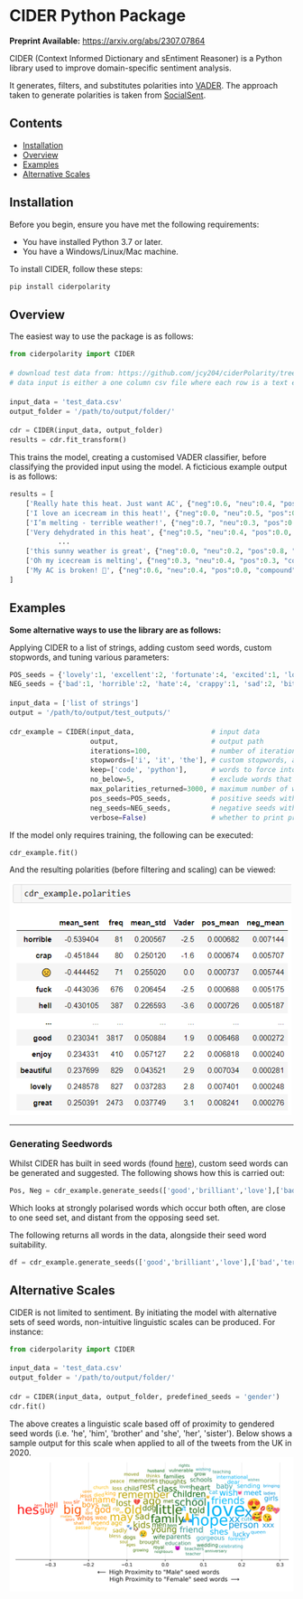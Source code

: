 # CIDER Python Package

**Preprint Available:** https://arxiv.org/abs/2307.07864

CIDER (Context Informed Dictionary and sEntiment Reasoner) is a Python library used to improve domain-specific sentiment analysis.

It generates, filters, and substitutes polarities into [VADER](https://github.com/cjhutto/vaderSentiment/). 
The approach taken to generate polarities is taken from [SocialSent](https://github.com/williamleif/socialsent).

## Contents

- [Installation](#installation)
- [Overview](#overview)
- [Examples](#examples)
- [Alternative Scales](#alternativescales)

## Installation

Before you begin, ensure you have met the following requirements:

* You have installed Python 3.7 or later.
* You have a Windows/Linux/Mac machine.

To install CIDER, follow these steps:

```bash
pip install ciderpolarity
```

## Overview

The easiest way to use the package is as follows:

```python
from ciderpolarity import CIDER

# download test data from: https://github.com/jcy204/ciderPolarity/tree/main/tests/test_data.csv
# data input is either a one column csv file where each row is a text entry, or list of strings

input_data = 'test_data.csv'
output_folder = '/path/to/output/folder/'

cdr = CIDER(input_data, output_folder)
results = cdr.fit_transform()
```

This trains the model, creating a customised VADER classifier, before classifying the provided input using the model. A ficticious example output is as follows:

```python
results = [
    ['Really hate this heat. Just want AC', {"neg":0.6, "neu":0.4, "pos":0.0, "compound":-0.6}],
    ['I love an icecream in this heat!', {"neg":0.0, "neu":0.5, "pos":0.5, "compound":0.6}],
    ['I’m melting - terrible weather!', {"neg":0.7, "neu":0.3, "pos":0.0, "compound":-0.7}],
    ['Very dehydrated in this heat', {"neg":0.5, "neu":0.4, "pos":0.0, "compound":-0.5}],
            ...
    ['this sunny weather is great', {"neg":0.0, "neu":0.2, "pos":0.8, "compound":0.7}],
    ['Oh my icecream is melting', {"neg":0.3, "neu":0.4, "pos":0.3, "compound":0.0}],
    ['My AC is broken! 🥵', {"neg":0.6, "neu":0.4, "pos":0.0, "compound":-0.6}]
]

```

## Examples
**Some alternative ways to use the library are as follows:**

Applying CIDER to a list of strings, adding custom seed words, custom stopwords, and tuning various parameters:

```python
POS_seeds = {'lovely':1, 'excellent':2, 'fortunate':4, 'excited':1, 'loves':2, '♥':1, '🙂':2}
NEG_seeds = {'bad':1, 'horrible':2, 'hate':4, 'crappy':1, 'sad':2, 'bitch':1, 'hates':2}

input_data = ['list of strings']
output = '/path/to/output/test_outputs/'

cdr_example = CIDER(input_data,                   # input data 
                    output,                       # output path
                    iterations=100,               # number of iterations for bootstrapped label propagation
                    stopwords=['i', 'it', 'the'], # custom stopwords, alternativly set as 'default' for the nltk set
                    keep=['code', 'python'],      # words to force into the final lexicon
                    no_below=5,                   # exclude words that occur fewer times than this
                    max_polarities_returned=3000, # maximum number of words returned
                    pos_seeds=POS_seeds,          # positive seeds with custom weighting
                    neg_seeds=NEG_seeds,          # negative seeds with custom weighting
                    verbose=False)                # whether to print progress or not
```

If the model only requires training, the following can be executed:

```python
cdr_example.fit()
```

And the resulting polarities (before filtering and scaling) can be viewed:

<img src="https://github.com/jcy204/ciderPolarity/blob/main/figs/cdr_out_example.png?raw=true" alt="drawing" width="500"/>

___

### Generating Seedwords

Whilst CIDER has built in seed words (found [here](ciderpolarity/suggest_seeds.py)), custom seed words can be generated and suggested. The following shows how this is carried out:

```python
Pos, Neg = cdr_example.generate_seeds(['good','brilliant','love'],['bad','terrible','hate'], n=20, sentiment = True)
```
Which looks at strongly polarised words which occur both often, are close to one seed set, and distant from the opposing seed set.

The following returns all words in the data, alongside their seed word suitability.
```python
df = cdr_example.generate_seeds(['good','brilliant','love'],['bad','terrible','hate'], return_all = True, sentiment = True)
```

## Alternative Scales

CIDER is not limited to sentiment. By initiating the model with alternative sets of seed words, non-intuitive linguistic scales can be produced. For instance:
```python
from ciderpolarity import CIDER

input_data = 'test_data.csv'
output_folder = '/path/to/output/folder/'

cdr = CIDER(input_data, output_folder, predefined_seeds = 'gender')
cdr.fit()
```
The above creates a linguistic scale based off of proximity to gendered seed words (i.e. 'he', 'him', 'brother' and 'she', 'her', 'sister').
Below shows a sample output for this scale when applied to all of the tweets from the UK in 2020.
<img src="https://github.com/jcy204/ciderPolarity/blob/main/figs/genderpols.png?raw=true" alt="drawing" width="850"/>

